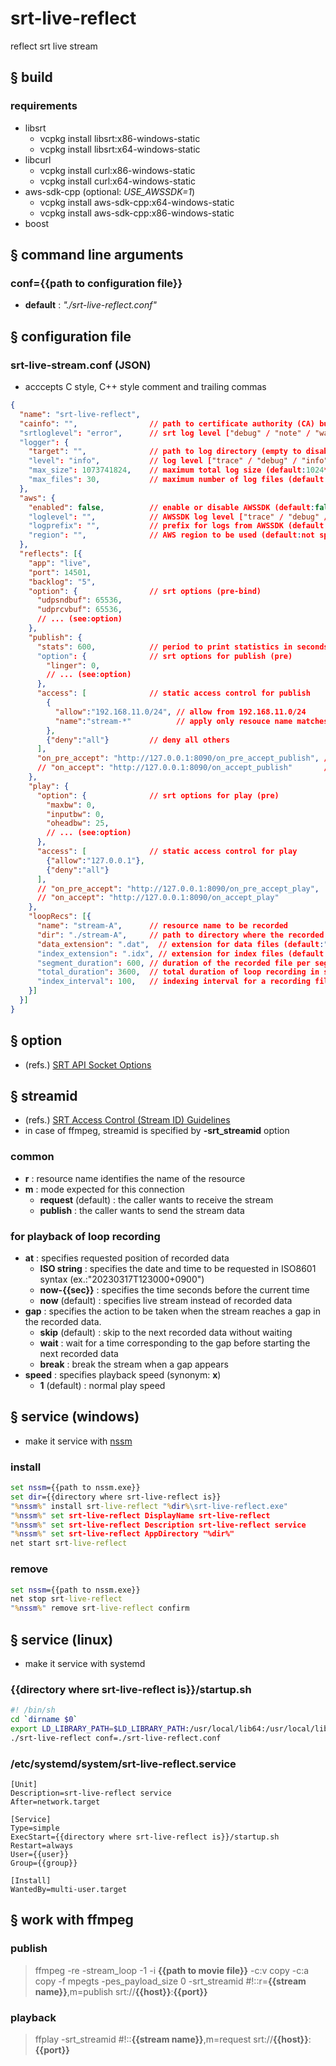 # srt-live-reflect
reflect srt live stream

## § build
### requirements
* libsrt
  * vcpkg install libsrt:x86-windows-static
  * vcpkg install libsrt:x64-windows-static
* libcurl
  * vcpkg install curl:x86-windows-static
  * vcpkg install curl:x64-windows-static
* aws-sdk-cpp (optional: *USE_AWSSDK=1*)
  * vcpkg install aws-sdk-cpp:x64-windows-static
  * vcpkg install aws-sdk-cpp:x86-windows-static
* boost

## § command line arguments
### conf=**{{path to configuration file}}**
* **default** : *"./srt-live-reflect.conf"*

## § configuration file
### srt-live-stream.conf (JSON)
* acccepts C style, C++ style comment and trailing commas
```json
{
  "name": "srt-live-reflect",
  "cainfo": "",                // path to certificate authority (CA) bundle (empty to skip CA verification) (default:"")
  "srtloglevel": "error",      // srt log level ["debug" / "note" / "warning" / "error" / "fatal"] (default:"error")
  "logger": {
    "target": "",              // path to log directory (empty to disable logging) (default:"")
    "level": "info",           // log level ["trace" / "debug" / "info" / "warning" / "error" / "fatal"] (default:"info")
    "max_size": 1073741824,    // maximum total log size (default:1024*1024*1024)
    "max_files": 30,           // maximum number of log files (default:30)
  },
  "aws": {
    "enabled": false,          // enable or disable AWSSDK (default:false)
    "loglevel": "",            // AWSSDK log level ["trace" / "debug" / "info" / "warning" / "error" / "fatal"] (default:same to "logger.level")
    "logprefix": "",           // prefix for logs from AWSSDK (default:"AWSSDK")
    "region": "",              // AWS region to be used (default:not specified)
  },
  "reflects": [{
    "app": "live",
    "port": 14501,
    "backlog": "5",
    "option": {                // srt options (pre-bind)
      "udpsndbuf": 65536,
      "udprcvbuf": 65536,
      // ... (see:option)
    },
    "publish": {
      "stats": 600,            // period to print statistics in seconds (0:disabled) (default:0)
      "option": {              // srt options for publish (pre)
        "linger": 0,
        // ... (see:option)
      },
      "access": [              // static access control for publish
        {
          "allow":"192.168.11.0/24", // allow from 192.168.11.0/24
          "name":"stream-*"          // apply only resouce name matches (default:"*") (see:streamid)
        },
        {"deny":"all"}         // deny all others
      ],
      "on_pre_accept": "http://127.0.0.1:8090/on_pre_accept_publish", // dynamic access control for publish
      // "on_accept": "http://127.0.0.1:8090/on_accept_publish"       // comment out
    },
    "play": {
      "option": {              // srt options for play (pre)
        "maxbw": 0,
        "inputbw": 0,
        "oheadbw": 25,
        // ... (see:option)
      },
      "access": [              // static access control for play
        {"allow":"127.0.0.1"},
        {"deny":"all"}
      ],
      // "on_pre_accept": "http://127.0.0.1:8090/on_pre_accept_play",
      // "on_accept": "http://127.0.0.1:8090/on_accept_play"
    },
    "loopRecs": [{
      "name": "stream-A",      // resource name to be recorded
      "dir": "./stream-A",     // path to directory where the recorded files will be created
      "data_extension": ".dat",  // extension for data files (default:".dat")
      "index_extension": ".idx", // extension for index files (default:".idx")
      "segment_duration": 600, // duration of the recorded file per segment in seconds (default:600[sec])
      "total_duration": 3600,  // total duration of loop recording in seconds (default:3600[sec])
      "index_interval": 100,   // indexing interval for a recording file in milliseconds (default:100[ms])
    }]
  }]
}
```

## § option
* (refs.) [SRT API Socket Options](https://github.com/Haivision/srt/blob/master/docs/API/API-socket-options.md)

## § streamid
* (refs.) [SRT Access Control (Stream ID) Guidelines](https://github.com/Haivision/srt/blob/master/docs/features/access-control.md)
* in case of ffmpeg, streamid is specified by **-srt_streamid** option

### common
* **r** : resource name identifies the name of the resource
* **m** : mode expected for this connection
  * **request** (default) : the caller wants to receive the stream
  * **publish** : the caller wants to send the stream data

### for playback of loop recording
* **at** : specifies requested position of recorded data
  * **ISO string** : specifies the date and time to be requested in ISO8601 syntax (ex.:"20230317T123000+0900")
  * **now-{{sec}}** : specifies the time seconds before the current time
  * **now** (default) : specifies live stream instead of recorded data
* **gap** : specifies the action to be taken when the stream reaches a gap in the recorded data.
  * **skip** (default) : skip to the next recorded data without waiting
  * **wait** : wait for a time corresponding to the gap before starting the next recorded data
  * **break** : break the stream when a gap appears
* **speed** : specifies playback speed (synonym: **x**)
  * **1** (default) : normal play speed

## § service (windows)
* make it service with [nssm](https://nssm.cc/)

### install
```bat
set nssm={{path to nssm.exe}}
set dir={{directory where srt-live-reflect is}}
"%nssm%" install srt-live-reflect "%dir%\srt-live-reflect.exe"
"%nssm%" set srt-live-reflect DisplayName srt-live-reflect
"%nssm%" set srt-live-reflect Description srt-live-reflect service
"%nssm%" set srt-live-reflect AppDirectory "%dir%"
net start srt-live-reflect
```

### remove
```bat
set nssm={{path to nssm.exe}}
net stop srt-live-reflect
"%nssm%" remove srt-live-reflect confirm
```

## § service (linux)
* make it service with systemd

### {{directory where srt-live-reflect is}}/startup.sh
```sh
#! /bin/sh
cd `dirname $0`
export LD_LIBRARY_PATH=$LD_LIBRARY_PATH:/usr/local/lib64:/usr/local/lib
./srt-live-reflect conf=./srt-live-reflect.conf
```

### /etc/systemd/system/srt-live-reflect.service
```
[Unit]
Description=srt-live-reflect service
After=network.target

[Service]
Type=simple
ExecStart={{directory where srt-live-reflect is}}/startup.sh
Restart=always
User={{user}}
Group={{group}}

[Install]
WantedBy=multi-user.target
```

## § work with ffmpeg

### publish
> ffmpeg -re -stream_loop -1 -i **{{path to movie file}}** -c:v copy -c:a copy -f mpegts -pes_payload_size 0 -srt_streamid #!::r=**{{stream name}}**,m=publish srt://**{{host}}**:**{{port}}**

### playback
> ffplay -srt_streamid #!::**{{stream name}}**,m=request srt://**{{host}}**:**{{port}}**
